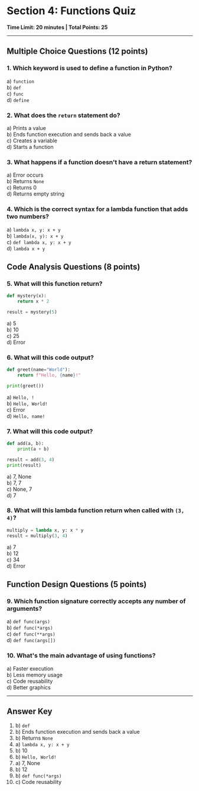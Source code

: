 # Section 4: Functions Quiz
**Time Limit: 20 minutes | Total Points: 25**

---

## Multiple Choice Questions (12 points)

### 1. Which keyword is used to define a function in Python?
a) `function`  
b) `def`  
c) `func`  
d) `define`

### 2. What does the `return` statement do?
a) Prints a value  
b) Ends function execution and sends back a value  
c) Creates a variable  
d) Starts a function

### 3. What happens if a function doesn't have a return statement?
a) Error occurs  
b) Returns `None`  
c) Returns 0  
d) Returns empty string

### 4. Which is the correct syntax for a lambda function that adds two numbers?
a) `lambda x, y: x + y`  
b) `lambda(x, y): x + y`  
c) `def lambda x, y: x + y`  
d) `lambda x + y`

## Code Analysis Questions (8 points)

### 5. What will this function return?
```python
def mystery(x):
    return x * 2

result = mystery(5)
```
a) 5  
b) 10  
c) 25  
d) Error

### 6. What will this code output?
```python
def greet(name="World"):
    return f"Hello, {name}!"

print(greet())
```
a) `Hello, !`  
b) `Hello, World!`  
c) Error  
d) `Hello, name!`

### 7. What will this code output?
```python
def add(a, b):
    print(a + b)

result = add(3, 4)
print(result)
```
a) 7, None  
b) 7, 7  
c) None, 7  
d) 7

### 8. What will this lambda function return when called with `(3, 4)`?
```python
multiply = lambda x, y: x * y
result = multiply(3, 4)
```
a) 7  
b) 12  
c) 34  
d) Error

## Function Design Questions (5 points)

### 9. Which function signature correctly accepts any number of arguments?
a) `def func(args)`  
b) `def func(*args)`  
c) `def func(**args)`  
d) `def func(args[])`

### 10. What's the main advantage of using functions?
a) Faster execution  
b) Less memory usage  
c) Code reusability  
d) Better graphics

---

## Answer Key
1. b) `def`
2. b) Ends function execution and sends back a value
3. b) Returns `None`
4. a) `lambda x, y: x + y`
5. b) 10
6. b) `Hello, World!`
7. a) 7, None
8. b) 12
9. b) `def func(*args)`
10. c) Code reusability